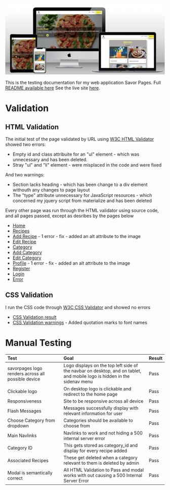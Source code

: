 ![MockUp](docs/mockup.png)

This is the testing documentation for my web application Savor Pages. Full [README available here](/README.md)
See the live site [here](https://savor-pages.herokuapp.com/).
# Validation 
## HTML Validation
The initial test of the page validated by URL using [W3C HTML Validator](https://validator.w3.org/#validate_by_uri) showed two errors:
* Empty id and class attribuite for an "ul" element - which was unnecessary and has been deleted.
* Stray "ul" and "li" element - were misplaced in the code and were fixed

And two warnings:
* Section lacks heading - which has been change to a div element withouth any changes to page layout
* The "type" attribute unnecessary for JavaScript resources - which concerned my jquery script from materialize and has been deleted

Every other page was run through the HTML validator using source code, and all pages passed, except as desribes by the pages below
* [Home](docs/htmlhome.png)
* [Recipes](docs/htmlrecipes.png)
* [Add Recipe](docs/htmladdrecipe.png) - 1 error - fix - added an alt attribute to the image
* [Edit Recipe](docs/htmleditrecipe.png)
* [Category](docs/htmlcategory.png)
* [Add Category](docs/htmladdcategory.png)
* [Edit Category](docs/htmleditcategory.png)
* [Profile](docs/.png) - 1 error - fix - added an alt attribute to the image
* [Register](docs/htmlregister.png)
* [Login](docs/htmllogin.png)
* [Error](docs/htmlerror.png)

## CSS Validation
I run the CSS code through [W3C CSS Validator](https://jigsaw.w3.org/css-validator/#validate_by_input) and showed no errors
* [CSS Validation result](docs/cssvalidate.png)
* [CSS Validation warnings](docs/csswarning.png) - Added quotation marks to font names

# Manual Testing
| **Test**| **Goal** | **Result** |
| :--- | :--- | :--- |
| savorpages logo renders across all possible device | Logo displays on the top left side of the navbar on desktop, and on tablet, and mobile logo is hidden in the sidenav menu  | Pass |
| Clickable logo | On desktop logo is clickable and redirect to the home page | Pass
| Responsiveness | Site to be responsive across all device | Pass |
| Flash Messages | Messages successfully display with relevant information for user  | Pass |
| Choose Category from dropdown | Categories should be available to choose from | Pass |
| Main Navlinks | Navlinks to work and not hiding a 500 internal server error | Pass |
| Category ID | This gets stored as category_id and display for every recipe added | Pass |
| Associated Recipes | These get deleted when a category relevant to them is deleted by admin | Pass |
| Modal is semantically correct | All HTML Validation to Pass and modal works with out causing a 500 Internal Server Error | Pass |
